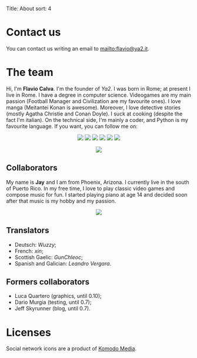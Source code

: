 Title: About
sort: 4

Contact us
==========

You can contact us writing an email to <mailto:flavio@ya2.it>.


The team
========

Hi, I'm **Flavio Calva**. I'm the founder of *Ya2*. I was born in Rome; at present I live in Rome. I have a degree in computer science. Videogames are my main passion (Football Manager and Civilization are my favourite ones). I love manga (Meitantei Konan is awesome). Moreover, I love detective stories (mostly Agatha Christie and Conan Doyle). I suck at cooking (despite the fact I'm italian). On the technical side, I'm mainly a coder, and Python is my favourite language. If you want, you can follow me on:

<p align="center">
<a href="https://twitter.com/flaviocalva" target="_blank"><img src="{filename}/images/social/twitter.png"></a>
<a href="https://www.facebook.com/flavio.calva" target="_blank"><img src="{filename}/images/social/facebook.png"></a>
<a href="http://www.youtube.com/ya2games" target="_blank"><img src="{filename}/images/social/youtube.png"></a>
<a href="https://www.linkedin.com/in/flavio-calva-42651356" target="_blank"><img src="{filename}/images/social/linkedin.png"></a>
<a href="https://github.com/cflavio" target="_blank"><img src="{filename}/images/social/github.png"></a>
<a href="{filename}/pages/feed_following.md" target="_blank"><img src="{filename}/images/social/feedemail.png"></a>
</p>

<p align="center"><img src="{filename}/images/about/flavio.png"/></p>

Collaborators
-------------

My name is **Jay** and I am from Phoenix, Arizona. I currently live in the south of Puerto Rico. In my free time, I love to play classic video games and compose music for fun. I started playing piano at age 14 and decided soon after that music is my hobby and my passion.

<p align="center"><img src="{filename}/images/about/jay.png"/></p>

Translators
-----------

* Deutsch: *Wuzzy*;
* French: *xin*;
* Scottish Gaelic: *GunChleoc*;
* Spanish and Galician: *Leandro Vergara*.

Formers collaborators
---------------------

* Luca Quartero (graphics, until 0.10);
* Dario Murgia (testing, until 0.7);
* Jeff Skyrunner (blog, until 0.7).

Licenses
========

Social network icons are a product of <a href="http://www.komodomedia.com">Komodo Media</a>.
